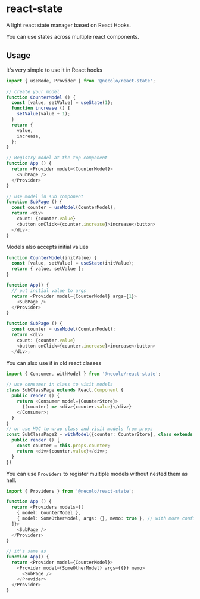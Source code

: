 # react-state
A light react state manager based on React Hooks.

You can use states across multiple react components. 

## Usage
It's very simple to use it in React hooks

```typescript
import { useMode, Provider } from '@necolo/react-state';

// create your model
function CounterModel () {
  const [value, setValue] = useState(1);
  function increase () {
    setValue(value + 1);
  }
  return {
    value,
    increase,
  };
}

// Registry model at the top component
function App () {
  return <Provider model={CounterModel}>
    <SubPage />
  </Provider>
}

// use model in sub component
function SubPage () {
  const counter = useModel(CounterModel);
  return <div>
    count: {counter.value}
    <button onClick={counter.increase}>increase</button>
  </div>;
}
```

Models also accepts initial values

```typescript
function CounterModel(initValue) {
  const [value, setValue] = useState(initValue);
  return { value, setValue };
}

function App() {
  // put initial value to args
  return <Provider model={CounterModel} args={1}>
    <SubPage />
  </Provider>
}

function SubPage () {
  const counter = useModel(CounterModel);
  return <div>
    count: {counter.value}
    <button onClick={counter.increase}>increase</button>
  </div>;
```

You can also use it in old react classes

```typescript
import { Consumer, withModel } from '@necolo/react-state';

// use consumer in class to visit models 
class SubClassPage extends React.Component {
  public render () {
    return <Consumer model={CounterStore}>
      {(counter) => <div>{counter.value}</div>}
    </Consumer>;
  }
}
// or use HOC to wrap class and visit models from props
const SubClassPage2 = withModel({counter: CounterStore}, class extends React.Component {
  public render () {
    const counter = this.props.counter;
    return <div>{counter.value}</div>;
  }
})
```

You can use `Providers` to register multiple models without nested them as hell.

```typescript
import { Providers } from '@necolo/react-state';

function App () {
  return <Providers models={[
    { model: CounterModel },
    { model: SomeOtherModel, args: {}, memo: true }, // with more configs
  ]}>
    <SubPage />
  </Providers>
}

// it's same as
function App() {
  return <Provider model={CounterModel}>
    <Provider model={SomeOtherModel} args={{}} memo>
      <SubPage />
    </Provider>
  </Provider>
}
```